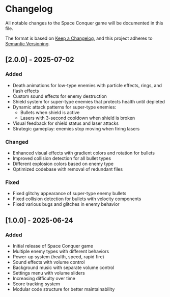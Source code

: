 # Changelog

All notable changes to the Space Conquer game will be documented in this file.

The format is based on [Keep a Changelog](https://keepachangelog.com/en/1.0.0/),
and this project adheres to [Semantic Versioning](https://semver.org/spec/v2.0.0.html).

## [2.0.0] - 2025-07-02

### Added
- Death animations for low-type enemies with particle effects, rings, and flash effects
- Custom sound effects for enemy destruction
- Shield system for super-type enemies that protects health until depleted
- Dynamic attack patterns for super-type enemies:
  - Bullets when shield is active
  - Lasers with 3-second cooldown when shield is broken
- Visual feedback for shield status and laser attacks
- Strategic gameplay: enemies stop moving when firing lasers

### Changed
- Enhanced visual effects with gradient colors and rotation for bullets
- Improved collision detection for all bullet types
- Different explosion colors based on enemy type
- Optimized codebase with removal of redundant files

### Fixed
- Fixed glitchy appearance of super-type enemy bullets
- Fixed collision detection for bullets with velocity components
- Fixed various bugs and glitches in enemy behavior
## [1.0.0] - 2025-06-24

### Added
- Initial release of Space Conquer game
- Multiple enemy types with different behaviors
- Power-up system (health, speed, rapid fire)
- Sound effects with volume control
- Background music with separate volume control
- Settings menu with volume sliders
- Increasing difficulty over time
- Score tracking system
- Modular code structure for better maintainability
